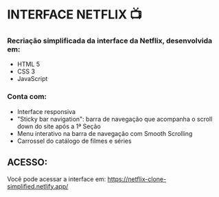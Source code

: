 # INTERFACE NETFLIX :tv: 

### Recriação simplificada da interface da Netflix, desenvolvida em:

* HTML 5
* CSS 3
* JavaScript

### Conta com:

* Interface responsiva
* "Sticky bar navigation": barra de navegação que acompanha o scroll down do site após a 1ª Seção
* Menu interativo na barra de navegação com Smooth Scrolling
* Carrossel do catálogo de filmes e séries

## ACESSO:
Você pode acessar a interface em: https://netflix-clone-simplified.netlify.app/
